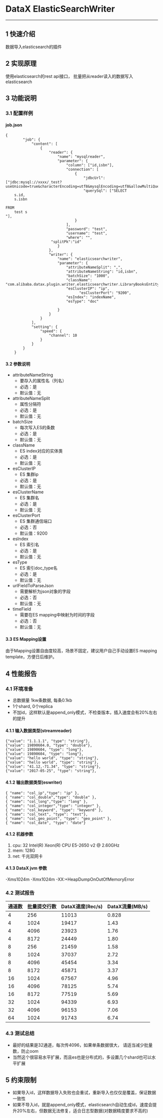 # DataX ElasticSearchWriter


---

## 1 快速介绍

数据导入elasticsearch的插件

## 2 实现原理

使用elasticsearch的rest api接口， 批量把从reader读入的数据写入elasticsearch

## 3 功能说明

### 3.1 配置样例

#### job.json

```
{
        "job": {
            "content": [
                {
                    "reader": {
                        "name": "mysqlreader",
                        "parameter": {
                            "column": ["id,isbn"],
                            "connection": [
                                {
                                    "jdbcUrl": ["jdbc:mysql://xxxx/_test?useUnicode=true&characterEncoding=utf8&mysqlEncoding=utf8&allowMultiQueries=true&zeroDateTimeBehavior=convertToNull"],
    				                "querySql": ["SELECT
	s.id,
	s.isbn

FROM
	test s 
"],
                                }
                            ],
    			            "password": "test",
                            "username": "test",
                            "where": "",
    			     "splitPk":"id"
                        }
                    },
                    "writer": {
                        "name": "elasticsearchwriter",
                        "parameter": {
                            "attributeNameSplit": ",",
    			            "attributeNameString": "id,isbn",
                            "batchSize": "1000",
                            "className": "com.alibaba.datax.plugin.writer.elasticsearchwriter.LibraryBooksEntity",
                            "esClusterIP": "ip",
    			                  "esClusterPort": "9200",
                            "esIndex": "indexName",
                            "esType": "doc"
    			           
                        }
                    }
                }
            ],
            "setting": {
                "speed": {
                    "channel": 10
                }
            }
        }
    }

```

#### 3.2 参数说明
* attributeNameString    
    * 要存入的属性名（列名）
    * 必选：是 
    * 默认值：无 
* attributeNameSplit
    * 属性分隔符
    * 必选：是 
    * 默认值：无 
* batchSize
    * 每次写入ES的条数
    * 必选：是 
    * 默认值：无 
* className
    * ES index对应的实体类
    * 必选：是 
    * 默认值：无 
* esClusterIP
    * ES 集群ip
    * 必选：是 
    * 默认值：无 
* esClusterName
    * ES 集群名
    * 必选：是 
    * 默认值：无 
* esClusterPort
    * ES 集群通信端口
    * 必选：否 
    * 默认值：9200
* esIndex
    * ES 索引名
    * 必选：是 
    * 默认值：无 
* esType
    * ES 索引doc_type名
    * 必选：是 
    * 默认值：无 
* urlFieldToParseJson
    * 需要解析为json对象的字段
    * 必选：否
    * 默认值：无 
* timeField
    * 需要在ES mapping中映射为时间的字段
    * 必选：否
    * 默认值：无 
    
    
#### 3.3 ES Mapping设置
由于Mapping设置自由度较高，场景不固定，建议用户自己手动设置ES mapping template，方便日后维护。



## 4 性能报告

### 4.1 环境准备

* 总数据量 1kw条数据, 每条0.1kb
* 1个shard, 0个replica
* 不加id，这样默认是append_only模式，不检查版本，插入速度会有20%左右的提升

#### 4.1.1 输入数据类型(streamreader)

```
{"value": "1.1.1.1", "type": "string"},
{"value": 19890604.0, "type": "double"},
{"value": 19890604, "type": "long"},
{"value": 19890604, "type": "long"},
{"value": "hello world", "type": "string"},
{"value": "hello world", "type": "string"},
{"value": "41.12,-71.34", "type": "string"},
{"value": "2017-05-25", "type": "string"},
```

#### 4.1.2 输出数据类型(eswriter)

```
{ "name": "col_ip","type": "ip" },
{ "name": "col_double","type": "double" },
{ "name": "col_long","type": "long" },
{ "name": "col_integer","type": "integer" },
{ "name": "col_keyword", "type": "keyword" },
{ "name": "col_text", "type": "text"},
{ "name": "col_geo_point", "type": "geo_point" },
{ "name": "col_date", "type": "date"}
```

#### 4.1.2 机器参数

1. cpu: 32  Intel(R) Xeon(R) CPU E5-2650 v2 @ 2.60GHz
2. mem: 128G
3. net: 千兆双网卡

#### 4.1.3 DataX jvm 参数

-Xms1024m -Xmx1024m -XX:+HeapDumpOnOutOfMemoryError

### 4.2 测试报告

| 通道数|  批量提交行数| DataX速度(Rec/s)|DataX流量(MB/s)|
|--------|--------| --------|--------|
| 4| 256| 11013| 0.828|
| 4| 1024| 19417| 1.43|
| 4| 4096| 23923| 1.76|
| 4| 8172| 24449| 1.80|
| 8| 256| 21459| 1.58|
| 8| 1024| 37037| 2.72|
| 8| 4096| 45454| 3.34|
| 8| 8172| 45871| 3.37|
| 16| 1024| 67567| 4.96|
| 16| 4096| 78125| 5.74|
| 16| 8172| 77519| 5.69|
| 32| 1024| 94339| 6.93|
| 32| 4096| 96153| 7.06|
| 64| 1024| 91743| 6.74|

### 4.3 测试总结

* 最好的结果是32通道，每次传4096，如果单条数据很大， 请适当减少批量数，防止oom
* 当然这个很容易水平扩展，而且es也是分布式的，多设置几个shard也可以水平扩展

## 5 约束限制

* 如果导入id，这样数据导入失败也会重试，重新导入也仅仅是覆盖，保证数据一致性
* 如果不导入id，就是append_only模式，elasticsearch自动生成id，速度会提升20%左右，但数据无法修复，适合日志型数据(对数据精度要求不高的)
